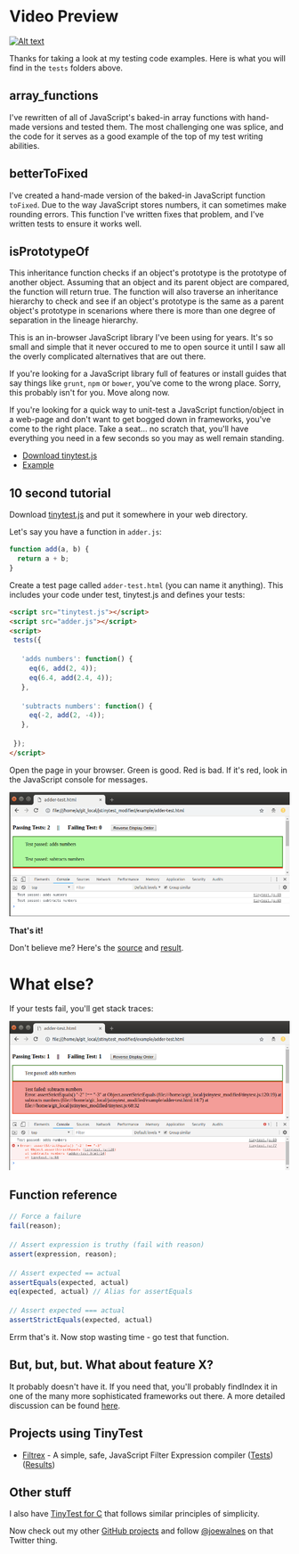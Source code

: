 Video Preview
=======================================

[![Alt text](https://img.youtube.com/vi/wT5Q2osNADw/0.jpg)](https://www.youtube.com/watch?v=wT5Q2osNADw)

Thanks for taking a look at my testing code examples. Here is what you will find in the ```tests``` folders above.

array_functions
---------------

I've rewritten of all of JavaScript's baked-in array functions with hand-made versions and tested them. The most challenging one was splice, and the code for it serves as a good example of the top of my test writing abilities.

betterToFixed
-------------

I've created a hand-made version of the baked-in JavaScript function ```toFixed```. Due to the way JavaScript stores numbers, it can sometimes make rounding errors. This function I've written fixes that problem, and I've written tests to ensure it works well.

isPrototypeOf
-------------

This inheritance function checks if an object's prototype is the prototype of another object. Assuming that an object and its parent object are compared, the function will return true. The function will also traverse an inheritance hierarchy to check and see if an object's prototype is the same as a parent object's prototype in scenarions where there is more than one degree of separation in the lineage hierarchy.




This is an in-browser JavaScript library I've been using for years. It's so small and simple that it never occured to me to open source it until I saw all the overly complicated alternatives that are out there.

If you're looking for a JavaScript library full of features or install guides that say things like `grunt`, `npm` or `bower`, you've come to the wrong place. Sorry, this probably isn't for you. Move along now.

If you're looking for a quick way to unit-test a JavaScript function/object in a web-page and don't want to get bogged down in frameworks, you've come to the right place. Take a seat... no scratch that, you'll have everything you need in a few seconds so you may as well remain standing.

*   [Download tinytest.js](https://rawgit.com/joewalnes/jstinytest/master/tinytest.js)
*   [Example](https://github.com/joewalnes/jstinytest/tree/master/example)

10 second tutorial
------------------

Download [tinytest.js](https://rawgit.com/joewalnes/jstinytest/master/tinytest.js) and put it somewhere in your web directory.

Let's say you have a function in `adder.js`:

```javascript
function add(a, b) {
  return a + b;
}
```

Create a test page called `adder-test.html` (you can name it anything). This includes your code under test, tinytest.js and defines your tests:

```html
<script src="tinytest.js"></script>
<script src="adder.js"></script>
<script>
 tests({

   'adds numbers': function() {
     eq(6, add(2, 4));
     eq(6.4, add(2.4, 4));
   },

   'subtracts numbers': function() {
     eq(-2, add(2, -4)); 
   },

 });
</script>
```

Open the page in your browser. Green is good. Red is bad. If it's red, look in the JavaScript console for messages.

![](https://github.com/joewalnes/jstinytest/raw/master/screenshots/results-green.png)

**That's it!**

Don't believe me? Here's the [source](https://github.com/joewalnes/jstinytest/tree/master/example) and [result](https://rawgit.com/joewalnes/jstinytest/master/example/adder-test.html).

What else?
==========

If your tests fail, you'll get stack traces:

![](https://github.com/joewalnes/jstinytest/raw/master/screenshots/results-red.png)

Function reference
------------------

```javascript
// Force a failure
fail(reason);

// Assert expression is truthy (fail with reason)
assert(expression, reason);

// Assert expected == actual
assertEquals(expected, actual)
eq(expected, actual) // Alias for assertEquals

// Assert expected === actual
assertStrictEquals(expected, actual)
```

Errm that's it. Now stop wasting time - go test that function.

But, but, but. What about feature X?
------------------------------------

It probably doesn't have it. If you need that, you'll probably findIndex it in one of the many more sophisticated frameworks out there. A more detailed discussion can be found [here](http://www.pinterest.com/pin/61431982391077742/).

Projects using TinyTest
-----------------------

*   [Filtrex](https://github.com/joewalnes/filtrex) - A simple, safe, JavaScript Filter Expression compiler ([Tests](https://github.com/joewalnes/filtrex/blob/master/test/filtrex-test.html)) ([Results](https://rawgit.com/joewalnes/filtrex/master/test/filtrex-test.html))

Other stuff
-----------

I also have [TinyTest for C](https://github.com/joewalnes/tinytest) that follows similar principles of simplicity.

Now check out my other [GitHub projects](https://github.com/joewalnes) and follow [@joewalnes](https://twitter.com/joewalnes) on that Twitter thing.
